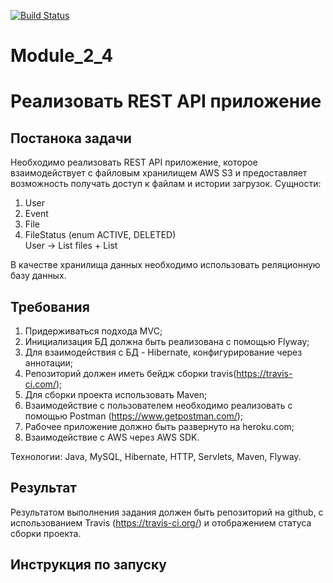 [![Build Status](https://travis-ci.org/zoom59rus/RestCRUDApplication.svg?branch=master)](https://travis-ci.org/zoom59rus/RestCRUDApplication)

# Module_2_4
# Реализовать REST API приложение

## Постанока задачи
Необходимо реализовать REST API приложение, которое взаимодействует с файловым хранилищем AWS S3 и предоставляет возможность получать доступ к файлам и истории загрузок. Сущности:      
1.  User  
2.  Event  
3.  File  
4.  FileStatus (enum ACTIVE, DELETED)  
User -> List<File> files + List<Events>  

В качестве хранилища данных необходимо использовать реляционную базу данных.

## Требования  
1.  Придерживаться подхода MVC;  
2.  Инициализация БД должна быть реализована с помощью Flyway;  
3.  Для взаимодействия с БД - Hibernate, конфигурирование через аннотации;
4.  Репозиторий должен иметь бейдж сборки travis(https://travis-ci.com/);  
4.  Для сборки  проекта использовать Maven;  
5.  Взаимодействие с пользователем необходимо реализовать с помощью Postman (https://www.getpostman.com/);  
6.  Рабочее приложение должно быть развернуто на heroku.com;  
7.  Взаимодействие с AWS через AWS SDK.  

Технологии: Java, MySQL, Hibernate, HTTP, Servlets, Maven, Flyway.   

## Результат 
Результатом выполнения задания должен быть репозиторий на github, с использованием Travis (https://travis-ci.org/) и отображением статуса сборки проекта.  

## Инструкция по запуску  
